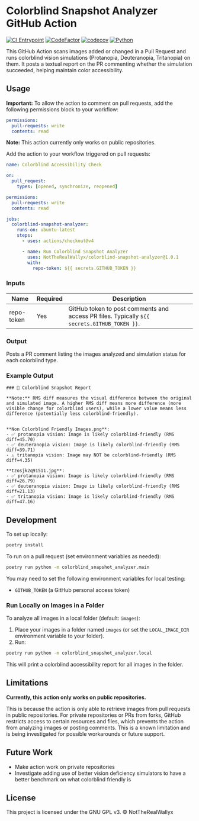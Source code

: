 # Colorblind Snapshot Analyzer GitHub Action

[![CI Entrypoint](https://github.com/NotTheRealWallyx/colorblind-snapshot-analyzer/actions/workflows/ci_entrypoint.yml/badge.svg)](https://github.com/NotTheRealWallyx/colorblind-snapshot-analyzer/actions/workflows/ci_entrypoint.yml) [![CodeFactor](https://www.codefactor.io/repository/github/nottherealwallyx/colorblind-snapshot-analyzer/badge)](https://www.codefactor.io/repository/github/nottherealwallyx/colorblind-snapshot-analyzer) [![codecov](https://codecov.io/gh/NotTheRealWallyx/colorblind-snapshot-analyzer/graph/badge.svg?token=J15UR18013)](https://codecov.io/gh/NotTheRealWallyx/colorblind-snapshot-analyzer) [![Python](https://img.shields.io/badge/python-3.13-blue.svg)](https://www.python.org/downloads/release/python-3130/)

This GitHub Action scans images added or changed in a Pull Request and runs colorblind vision simulations (Protanopia, Deuteranopia, Tritanopia) on them. It posts a textual report on the PR commenting whether the simulation succeeded, helping maintain color accessibility.

## Usage

**Important:**
To allow the action to comment on pull requests, add the following permissions block to your workflow:

```yaml
permissions:
  pull-requests: write
  contents: read
```

**Note:** This action currently only works on public repositories.

Add the action to your workflow triggered on pull requests:

```yaml
name: Colorblind Accessibility Check

on:
  pull_request:
    types: [opened, synchronize, reopened]

permissions:
  pull-requests: write
  contents: read

jobs:
  colorblind-snapshot-analyzer:
    runs-on: ubuntu-latest
    steps:
      - uses: actions/checkout@v4

      - name: Run Colorblind Snapshot Analyzer
        uses: NotTheRealWallyx/colorblind-snapshot-analyzer@1.0.1
        with:
          repo-token: ${{ secrets.GITHUB_TOKEN }}
```

### Inputs

| Name       | Required | Description                                                                                 |
| ---------- | -------- | ------------------------------------------------------------------------------------------- |
| repo-token | Yes      | GitHub token to post comments and access PR files. Typically `${{ secrets.GITHUB_TOKEN }}`. |

### Output

Posts a PR comment listing the images analyzed and simulation status for each colorblind type.

### Example Output

```
### 🎨 Colorblind Snapshot Report

**Note:** RMS diff measures the visual difference between the original and simulated image. A higher RMS diff means more difference (more visible change for colorblind users), while a lower value means less difference (potentially less colorblind-friendly).


**Non Colorblind Friendly Images.png**:
- ✅ protanopia vision: Image is likely colorblind-friendly (RMS diff=45.70)
- ✅ deuteranopia vision: Image is likely colorblind-friendly (RMS diff=39.71)
- ⚠️ tritanopia vision: Image may NOT be colorblind-friendly (RMS diff=4.35)

**tzosjk2q91511.jpg**:
- ✅ protanopia vision: Image is likely colorblind-friendly (RMS diff=26.79)
- ✅ deuteranopia vision: Image is likely colorblind-friendly (RMS diff=21.13)
- ✅ tritanopia vision: Image is likely colorblind-friendly (RMS diff=47.16)
```

## Development

To set up locally:

```bash
poetry install
```

To run on a pull request (set environment variables as needed):

```bash
poetry run python -m colorblind_snapshot_analyzer.main
```

You may need to set the following environment variables for local testing:

- `GITHUB_TOKEN` (a GitHub personal access token)

### Run Locally on Images in a Folder

To analyze all images in a local folder (default: `images`):

1. Place your images in a folder named `images` (or set the `LOCAL_IMAGE_DIR` environment variable to your folder).
2. Run:

```bash
poetry run python -m colorblind_snapshot_analyzer.local
```

This will print a colorblind accessibility report for all images in the folder.

## Limitations

**Currently, this action only works on public repositories.**

This is because the action is only able to retrieve images from pull requests in public repositories. For private repositories or PRs from forks, GitHub restricts access to certain resources and files, which prevents the action from analyzing images or posting comments. This is a known limitation and is being investigated for possible workarounds or future support.

## Future Work

- Make action work on private repositories
- Investigate adding use of better vision deficiency simulators to have a better benchmark on what colorblind friendly is

## License

This project is licensed under the GNU GPL v3. © NotTheRealWallyx
